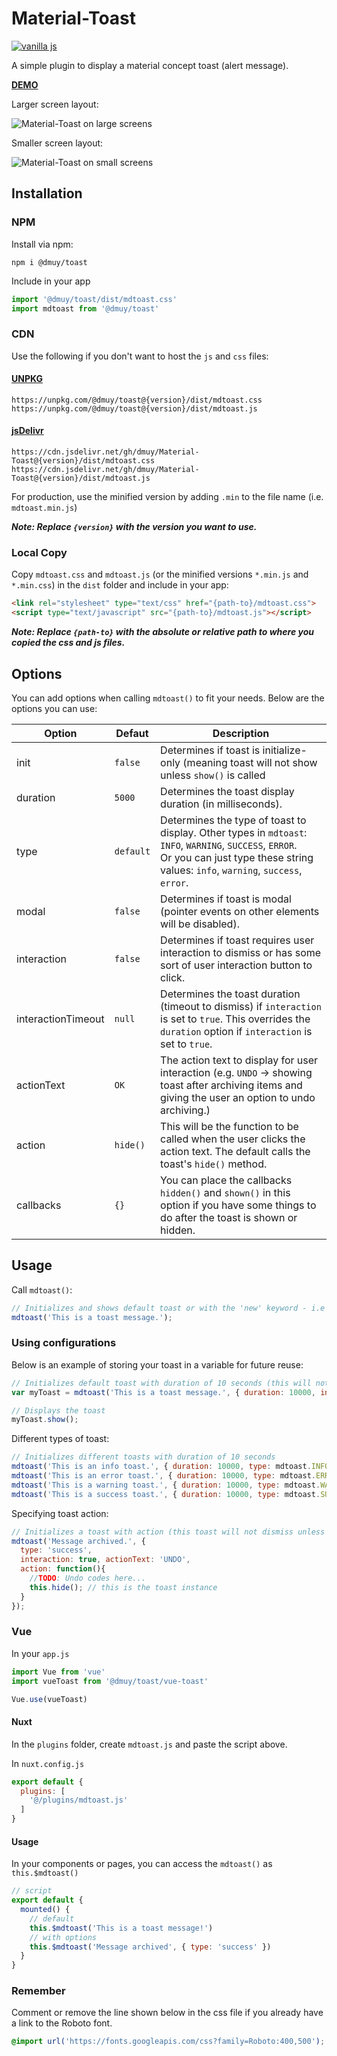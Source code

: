 # Material-Toast
[![vanilla js](https://img.shields.io/npm/dt/@dmuy/toast?style=flat-square)](https://www.npmjs.com/package/@dmuy/toast)

A simple plugin to display a material concept toast (alert message).

**[DEMO](https://dmuy.github.io/Material-Toast/)**

Larger screen layout:

![Material-Toast on large screens](https://i.imgur.com/XGTI6Kd.png "Material-Toast large screen layout")

Smaller screen layout:

![Material-Toast on small screens](https://i.imgur.com/5hjXb8X.png "Material-Toast smaller screen layout")


## Installation
### NPM
Install via npm:
```
npm i @dmuy/toast
```

Include in your app
```javascript
import '@dmuy/toast/dist/mdtoast.css'
import mdtoast from '@dmuy/toast'
```

### CDN
Use the following if you don't want to host the `js` and `css` files:
#### [UNPKG](https://unpkg.com/)
```
https://unpkg.com/@dmuy/toast@{version}/dist/mdtoast.css
https://unpkg.com/@dmuy/toast@{version}/dist/mdtoast.js
```
#### [jsDelivr](https://www.jsdelivr.com/features#gh)
```
https://cdn.jsdelivr.net/gh/dmuy/Material-Toast@{version}/dist/mdtoast.css
https://cdn.jsdelivr.net/gh/dmuy/Material-Toast@{version}/dist/mdtoast.js
```
For production, use the minified version by adding `.min` to the file name (i.e. `mdtoast.min.js`)

***Note: Replace `{version}` with the version you want to use.***

### Local Copy
Copy `mdtoast.css` and `mdtoast.js` (or the minified versions `*.min.js` and `*.min.css`) in the `dist` folder and include in your app:
```html
<link rel="stylesheet" type="text/css" href="{path-to}/mdtoast.css">
<script type="text/javascript" src="{path-to}/mdtoast.js"></script>
```
***Note: Replace `{path-to}` with the absolute or relative path to where you copied the css and js files.***

## Options
You can add options when calling `mdtoast()` to fit your needs. Below are the options you can use:

| Option      | Defaut       | Description  |
| ----------- |--------------|--------------|
| init        | `false`      | Determines if toast is initialize-only (meaning toast will not show unless `show()` is called |
| duration    | `5000`       | Determines the toast display duration (in milliseconds). |
| type        | `default`    | Determines the type of toast to display. Other types in `mdtoast`: `INFO`, `WARNING`, `SUCCESS`, `ERROR`. <br> Or you can just type these string values: `info`, `warning`, `success`, `error`. |
| modal       | `false`      | Determines if toast is modal (pointer events on other elements will be disabled). |
| interaction | `false`      | Determines if toast requires user interaction to dismiss or has some sort of user interaction button to click. |
| interactionTimeout | `null` | Determines the toast duration (timeout to dismiss) if `interaction` is set to `true`. This overrides the `duration` option if `interaction` is set to `true`. |
| actionText  | `OK`         | The action text to display for user interaction (e.g. `UNDO` -> showing toast after archiving items and giving the user an option to undo archiving.) |
| action      | `hide()`     | This will be the function to be called when the user clicks the action text. The default calls the toast's `hide()` method. |
| callbacks   | `{}`         | You can place the callbacks `hidden()` and `shown()` in this option if you have some things to do after the toast is shown or hidden. |

## Usage
Call `mdtoast()`:
```javascript
// Initializes and shows default toast or with the 'new' keyword - i.e new mdtoast(...)
mdtoast('This is a toast message.');
```

### Using configurations
Below is an example of storing your toast in a variable for future reuse:
```javascript
// Initializes default toast with duration of 10 seconds (this will not show the toast since init is set to true)
var myToast = mdtoast('This is a toast message.', { duration: 10000, init: true }); 

// Displays the toast
myToast.show();
```

Different types of toast:
```javascript
// Initializes different toasts with duration of 10 seconds
mdtoast('This is an info toast.', { duration: 10000, type: mdtoast.INFO });      // or type: 'info'
mdtoast('This is an error toast.', { duration: 10000, type: mdtoast.ERROR });    // or type: 'error'
mdtoast('This is a warning toast.', { duration: 10000, type: mdtoast.WARNING }); // or type: 'warning'
mdtoast('This is a success toast.', { duration: 10000, type: mdtoast.SUCCESS }); // or type: 'success'
```

Specifying toast action:
```javascript
// Initializes a toast with action (this toast will not dismiss unless 'interactionTimeout' is specified)
mdtoast('Message archived.', {
  type: 'success', 
  interaction: true, actionText: 'UNDO', 
  action: function(){
    //TODO: Undo codes here...
    this.hide(); // this is the toast instance
  }
});
```

### Vue
In your `app.js`
```javascript
import Vue from 'vue'
import vueToast from '@dmuy/toast/vue-toast'

Vue.use(vueToast)
```

#### Nuxt
In the `plugins` folder, create `mdtoast.js` and paste the script above.

In `nuxt.config.js`
```javascript
export default {
  plugins: [
    '@/plugins/mdtoast.js'
  ]
}
```

#### Usage
In your components or pages, you can access the `mdtoast()` as `this.$mdtoast()`
```javascript
// script
export default {
  mounted() {
    // default
    this.$mdtoast('This is a toast message!')
    // with options
    this.$mdtoast('Message archived', { type: 'success' })
  }
}
```

### Remember
Comment or remove the line shown below in the css file if you already have a link to the Roboto font.
```css
@import url('https://fonts.googleapis.com/css?family=Roboto:400,500');
```
